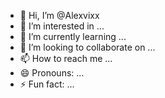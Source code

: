 - 👋 Hi, I’m @Alexvixx
- 👀 I’m interested in ...
- 🌱 I’m currently learning ...
- 💞️ I’m looking to collaborate on ...
- 📫 How to reach me ...
- 😄 Pronouns: ...
- ⚡ Fun fact: ...

<!---
Alexvixx/Alexvixx is a ✨ special ✨ repository because its `README.md` (this file) appears on your GitHub profile.
You can click the Preview link to take a look at your changes.
--->
